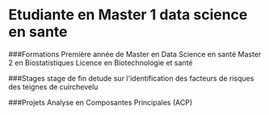 # Etudiante en Master 1 data science en sante 

###Formations
Première année de Master en Data Science en santé
Master 2 en Biostatistiques
Licence en Biotechnologie et santé

###Stages
stage de fin detude sur l'identification des facteurs de risques des teignes de cuirchevelu 

###Projets
Analyse en Composantes Principales (ACP)
